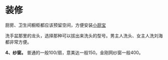 # 装修

厨房、卫生间橱柜都应该预留空间，方便安装[小厨宝](https://www.zhihu.com/search?q=%E5%B0%8F%E5%8E%A8%E5%AE%9D&search_source=Entity&hybrid_search_source=Entity&hybrid_search_extra=%7B%22sourceType%22%3A%22answer%22%2C%22sourceId%22%3A53555304%7D)

洗手盆那里的龙头，选择那种可以拔出来洗头的型号。男主人洗头、女主人洗刘海都非常方便。



**4、纱窗。** 普通的一般100/扇，意美达一般150。金刚网纱窗一般400。


